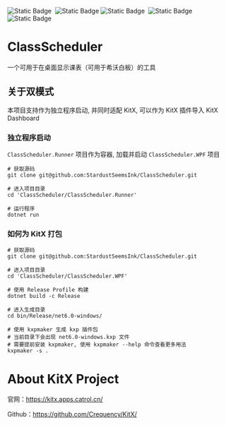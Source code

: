 ![Static Badge](https://img.shields.io/badge/Stand_with-China-F61C1C) 
![Static Badge](https://img.shields.io/badge/Stand_with-USA-red)
![Static Badge](https://img.shields.io/badge/Stand_with-Ukraine-ffd700) 
![Static Badge](https://img.shields.io/badge/Stand_with-Russia-blue) 
![Static Badge](https://img.shields.io/badge/Stand_with-Peace-white) 


# ClassScheduler 

一个可用于在桌面显示课表（可用于希沃白板）的工具

## 关于双模式

本项目支持作为独立程序启动, 并同时适配 KitX, 可以作为 KitX 插件导入 KitX Dashboard

### 独立程序启动

`ClassScheduler.Runner` 项目作为容器, 加载并启动 `ClassScheduler.WPF` 项目

```shell
# 获取源码
git clone git@github.com:StardustSeemsInk/ClassScheduler.git

# 进入项目目录
cd 'ClassScheduler/ClassScheduler.Runner'

# 运行程序
dotnet run
```

### 如何为 KitX 打包

```shell
# 获取源码
git clone git@github.com:StardustSeemsInk/ClassScheduler.git

# 进入项目目录
cd 'ClassScheduler/ClassScheduler.WPF'

# 使用 Release Profile 构建
dotnet build -c Release

# 进入生成目录
cd bin/Release/net6.0-windows/

# 使用 kxpmaker 生成 kxp 插件包
# 当前目录下会出现 net6.0-windows.kxp 文件
# 需要提前安装 kxpmaker, 使用 kxpmaker --help 命令查看更多用法
kxpmaker -s .
```

# About KitX Project

官网：https://kitx.apps.catrol.cn/

Github：https://github.com/Crequency/KitX/
